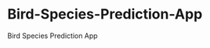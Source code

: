   # Bird-Species-Prediction-App
Bird Species Prediction App
     
          
         
                       
             
                        
             
                                  
                                             
                                     
                                                      
                                        
                                      
